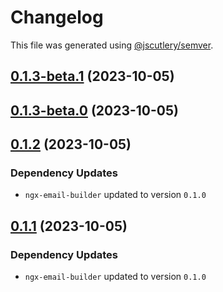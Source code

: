 # Changelog

This file was generated using [@jscutlery/semver](https://github.com/jscutlery/semver).

## [0.1.3-beta.1](https://github.com/wanoo21/ngb.email/compare/material-email-builder-0.1.3-beta.0...material-email-builder-0.1.3-beta.1) (2023-10-05)



## [0.1.3-beta.0](https://github.com/wanoo21/ngb.email/compare/material-email-builder-0.1.2...material-email-builder-0.1.3-beta.0) (2023-10-05)



## [0.1.2](https://github.com/wanoo21/ngb.email/compare/material-email-builder-0.1.1...material-email-builder-0.1.2) (2023-10-05)

### Dependency Updates

* `ngx-email-builder` updated to version `0.1.0`


## [0.1.1](https://git.jetbrains.space/ngcomma/ngb/wlocalhost/compare/material-email-builder-0.1.0...material-email-builder-0.1.1) (2023-10-05)

### Dependency Updates

* `ngx-email-builder` updated to version `0.1.0`
